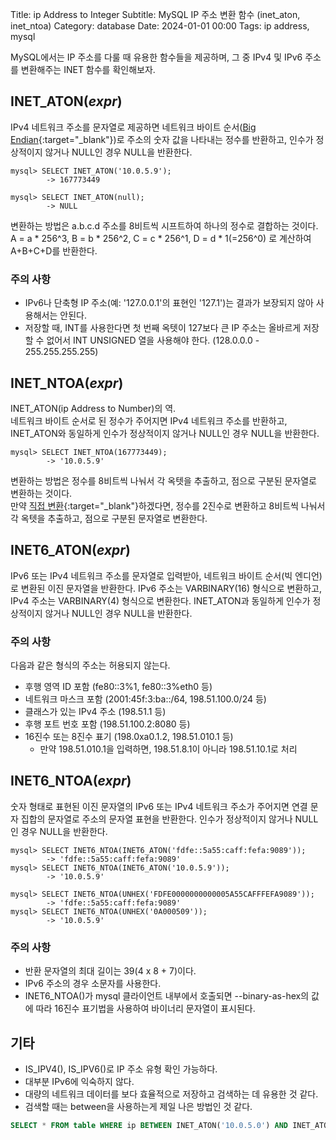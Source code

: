 Title: ip Address to Integer
Subtitle: MySQL IP 주소 변환 함수 (inet_aton, inet_ntoa)
Category: database
Date: 2024-01-01 00:00
Tags: ip address, mysql

MySQL에서는 IP 주소를 다룰 때 유용한 함수들을 제공하며, 그 중 IPv4 및 IPv6 주소를 변환해주는 INET 함수를 확인해보자.  

## INET_ATON(_expr_)

IPv4 네트워크 주소를 문자열로 제공하면 네트워크 바이트 순서([Big Endian](https://www.tcpschool.com/c/c_refer_endian){:target="_blank"})로 주소의 숫자 값을 나타내는 정수를 반환하고,
인수가 정상적이지 않거나 NULL인 경우 NULL을 반환한다.  

```shell
mysql> SELECT INET_ATON('10.0.5.9');  
        -> 167773449
        
mysql> SELECT INET_ATON(null);
        -> NULL
```

변환하는 방법은 a.b.c.d 주소를 8비트씩 시프트하여 하나의 정수로 결합하는 것이다.  
A = a * 256^3, B = b * 256^2, C = c * 256^1, D = d * 1(=256^0) 로 계산하여 A+B+C+D를 반환한다.  

### 주의 사항

- IPv6나 단축형 IP 주소(예: '127.0.0.1'의 표현인 '127.1')는 결과가 보장되지 않아 사용해서는 안된다.
- 저장할 때, INT를 사용한다면 첫 번째 옥텟이 127보다 큰 IP 주소는 올바르게 저장할 수 없어서 INT UNSIGNED 열을 사용해야 한다. (128.0.0.0 - 255.255.255.255)

## INET_NTOA(_expr_)

INET_ATON(ip Address to Number)의 역.  
네트워크 바이트 순서로 된 정수가 주어지면 IPv4 네트워크 주소를 반환하고, INET_ATON와 동일하게 인수가 정상적이지 않거나 NULL인 경우 NULL을 반환한다.  

```shell
mysql> SELECT INET_NTOA(167773449);
        -> '10.0.5.9'
```

변환하는 방법은 정수를 8비트씩 나눠서 각 옥텟을 추출하고, 점으로 구분된 문자열로 변환하는 것이다.  
만약 [직접 변환](https://www.digikey.kr/ko/resources/conversion-calculators/conversion-calculator-number-conversion){:target="_blank"}하겠다면, 
정수를 2진수로 변환하고 8비트씩 나눠서 각 옥텟을 추출하고, 점으로 구분된 문자열로 변환한다.  

## INET6_ATON(_expr_)

IPv6 또는 IPv4 네트워크 주소를 문자열로 입력받아, 네트워크 바이트 순서(빅 엔디언)로 변환된 이진 문자열을 반환한다.
IPv6 주소는 VARBINARY(16) 형식으로 변환하고, IPv4 주소는 VARBINARY(4) 형식으로 변환한다.
INET_ATON과 동일하게 인수가 정상적이지 않거나 NULL인 경우 NULL을 반환한다.

### 주의 사항

다음과 같은 형식의 주소는 허용되지 않는다.

- 후행 영역 ID 포함 (fe80::3%1, fe80::3%eth0 등)
- 네트워크 마스크 포함 (2001:45f:3:ba::/64, 198.51.100.0/24 등)
- 클래스가 있는 IPv4 주소 (198.51.1 등)
- 후행 포트 번호 포함 (198.51.100.2:8080 등)
- 16진수 또는 8진수 표기 (198.0xa0.1.2, 198.51.010.1 등)
    - 만약 198.51.010.1을 입력하면, 198.51.8.1이 아니라 198.51.10.1로 처리

## INET6_NTOA(_expr_)

숫자 형태로 표현된 이진 문자열의 IPv6 또는 IPv4 네트워크 주소가 주어지면 연결 문자 집합의 문자열로 주소의 문자열 표현을 반환한다.
인수가 정상적이지 않거나 NULL인 경우 NULL을 반환한다.  

```shell
mysql> SELECT INET6_NTOA(INET6_ATON('fdfe::5a55:caff:fefa:9089'));
        -> 'fdfe::5a55:caff:fefa:9089'
mysql> SELECT INET6_NTOA(INET6_ATON('10.0.5.9'));
        -> '10.0.5.9'

mysql> SELECT INET6_NTOA(UNHEX('FDFE0000000000005A55CAFFFEFA9089'));
        -> 'fdfe::5a55:caff:fefa:9089'
mysql> SELECT INET6_NTOA(UNHEX('0A000509'));
        -> '10.0.5.9'
```

### 주의 사항

- 반환 문자열의 최대 길이는 39(4 x 8 + 7)이다.
- IPv6 주소의 경우 소문자를 사용한다.
- INET6_NTOA()가 mysql 클라이언트 내부에서 호출되면 --binary-as-hex의 값에 따라 16진수 표기법을 사용하여 바이너리 문자열이 표시된다.

## 기타

- IS_IPV4(), IS_IPV6()로 IP 주소 유형 확인 가능하다.
- 대부분 IPv6에 익숙하지 않다.
- 대량의 네트워크 데이터를 보다 효율적으로 저장하고 검색하는 데 유용한 것 같다.
- 검색할 때는 between을 사용하는게 제일 나은 방법인 것 같다.

```sql
SELECT * FROM table WHERE ip BETWEEN INET_ATON('10.0.5.0') AND INET_ATON('10.0.5.255');
```
